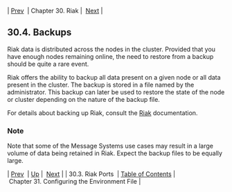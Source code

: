 | [Prev](operations.riak.ports)  | Chapter 30. Riak |  [Next](environment_file) |

## 30.4. Backups

Riak data is distributed across the nodes in the cluster. Provided that you have enough nodes remaining online, the need to restore from a backup should be quite a rare event.

Riak offers the ability to backup all data present on a given node or all data present in the cluster. The backup is stored in a file named by the administrator. This backup can later be used to restore the state of the node or cluster depending on the nature of the backup file.

For details about backing up Riak, consult the [Riak](http://http://docs.basho.com/riak/latest/) documentation.

### Note

Note that some of the Message Systems use cases may result in a large volume of data being retained in Riak. Expect the backup files to be equally large.

| [Prev](operations.riak.ports)  | [Up](riak) |  [Next](environment_file) |
| 30.3. Riak Ports  | [Table of Contents](index) |  Chapter 31. Configuring the Environment File |

